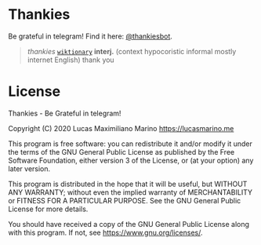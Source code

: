 # Thankies

Be grateful in telegram! Find it here: [@thankiesbot](https://t.me/thankiesbot).

> *thankies* [`wiktionary`](https://en.wiktionary.org/wiki/thankies)
> **interj.** (context hypocoristic informal mostly internet English) thank you

# License
Thankies - Be Grateful in telegram!

Copyright (C) 2020  Lucas Maximiliano Marino <https://lucasmarino.me>

This program is free software: you can redistribute it and/or modify
it under the terms of the GNU General Public License as published by
the Free Software Foundation, either version 3 of the License, or
(at your option) any later version.

This program is distributed in the hope that it will be useful,
but WITHOUT ANY WARRANTY; without even the implied warranty of
MERCHANTABILITY or FITNESS FOR A PARTICULAR PURPOSE.  See the
GNU General Public License for more details.

You should have received a copy of the GNU General Public License
along with this program.  If not, see <https://www.gnu.org/licenses/>.